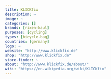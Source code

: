 ```yaml
---
title: KLICKfix
description: ~
image: ~
categories: []
brands: [rixen-kaul]
purposes: [cycling]
types: [bicycle-bag]
countries: [germany]
logo: ~
website: "http://www.klickfix.de"
shop: "http://www.klickfix.de"
store-finder: ~
about: "http://www.klickfix.de/about/"
wiki: "https://en.wikipedia.org/wiki/KLICKfix"
---
```

